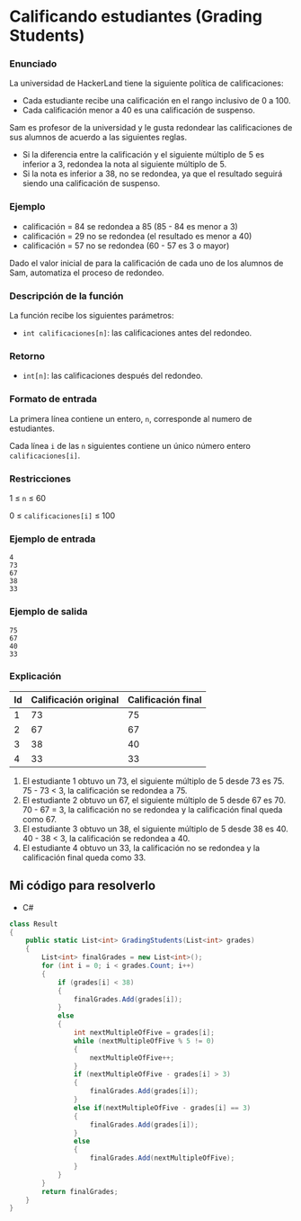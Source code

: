 # Calificando estudiantes (Grading Students)

### Enunciado

La universidad de HackerLand tiene la siguiente política de calificaciones:

- Cada estudiante recibe una calificación en el rango inclusivo de 0 a 100.
- Cada calificación menor a 40 es una calificación de suspenso.

Sam es profesor de la universidad y le gusta redondear las calificaciones de sus alumnos de acuerdo a las siguientes reglas.

- Si la diferencia entre la calificación y el siguiente múltiplo de 5 es inferior a 3, redondea la nota al siguiente múltiplo de 5.
- Si la nota es inferior a 38, no se redondea, ya que el resultado seguirá siendo una calificación de suspenso.

### Ejemplo

- calificación = 84 se redondea a 85 (85 - 84 es menor a 3)
- calificación = 29 no se redondea (el resultado es menor a 40)
- calificación = 57 no se redondea (60 - 57 es 3 o mayor)

Dado el valor inicial de para la calificación de cada uno de los alumnos de Sam,  automatiza el proceso de redondeo.

### Descripción de la función

La función recibe los siguientes parámetros:

- `int calificaciones[n]`: las calificaciones antes del redondeo.

### Retorno

- `int[n]`: las calificaciones después del redondeo.

### Formato de entrada

La primera línea contiene un entero, `n`, corresponde al numero de estudiantes.

Cada línea `i` de las `n` siguientes contiene un único número entero `calificaciones[i]`.

### Restricciones

1 ≤ `n` ≤ 60

0 ≤ `calificaciones[i]` ≤ 100

### Ejemplo de entrada

```
4
73
67
38
33
```

### Ejemplo de salida

```
75
67
40
33
```

### Explicación

| Id | Calificación original | Calificación final |
| --- | --- | --- |
| 1 | 73 | 75 |
| 2 | 67 | 67 |
| 3 | 38 | 40 |
| 4 | 33 | 33 |
1. El estudiante 1 obtuvo un 73, el siguiente múltiplo de 5 desde 73 es 75. 75 - 73 < 3, la calificación se redondea a 75.
2. El estudiante 2 obtuvo un 67, el siguiente múltiplo de 5 desde 67 es 70. 70 - 67 = 3, la calificación no se redondea y la calificación final queda como 67.
3.  El estudiante 3 obtuvo un 38, el siguiente múltiplo de 5 desde 38 es 40. 40 - 38 < 3, la calificación se redondea a 40.
4. El estudiante 4 obtuvo un 33, la calificación no se redondea y la calificación final queda como 33.

## Mi código para resolverlo

- C#

```csharp
class Result
{
    public static List<int> GradingStudents(List<int> grades)
    {
        List<int> finalGrades = new List<int>();
        for (int i = 0; i < grades.Count; i++)
        {
            if (grades[i] < 38)
            {
                finalGrades.Add(grades[i]);
            }
            else
            {
                int nextMultipleOfFive = grades[i];
                while (nextMultipleOfFive % 5 != 0)
                {
                    nextMultipleOfFive++;
                }
                if (nextMultipleOfFive - grades[i] > 3)
                {
                    finalGrades.Add(grades[i]);
                }
                else if(nextMultipleOfFive - grades[i] == 3)
                {
                    finalGrades.Add(grades[i]);
                }
                else
                {
                    finalGrades.Add(nextMultipleOfFive);
                }
            }
        }
        return finalGrades;
    }
}
```